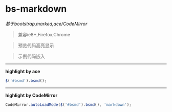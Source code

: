 bs-markdown
===========


*基于bootstrap,marked,ace/CodeMirror*


>兼容ie8+,Firefox,Chrome

>预览代码高亮显示

>示例代码嵌入                
            
-------

**highlight by ace**

```javascript
$('#bsmd').bsmd();
```

-------

**highlight by CodeMirror**

```javascript
CodeMirror.autoLoadMode($('#bsmd').bsmd(), 'markdown');
```


